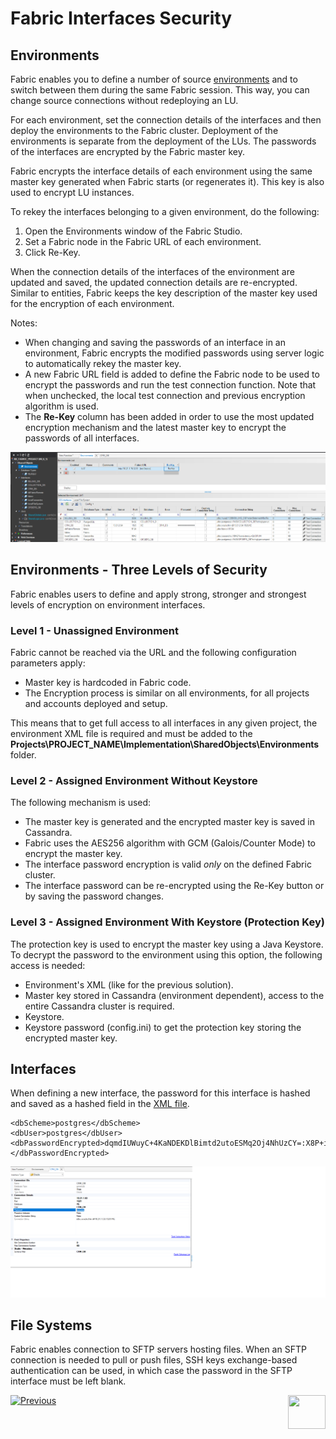 # **Fabric Interfaces Security** 


## Environments

Fabric enables you to define a number of source [environments]() and to switch between them during the same Fabric session. This way, you can change source connections without redeploying an LU.

For each environment, set the connection details of the interfaces and then deploy the environments to the Fabric cluster. Deployment of the environments is separate from the deployment of the LUs. The passwords of the interfaces are encrypted by the Fabric master key.

Fabric encrypts the interface details of each environment using the same master key generated when Fabric starts (or regenerates it). This key is also used to encrypt LU instances. 

To rekey the interfaces belonging to a given environment, do the following:
1. Open the Environments window of the Fabric Studio.
2. Set a Fabric node in the Fabric URL of each environment.
3. Click Re-Key.

When the connection details of the interfaces of the environment are updated and saved, the updated connection details are re-encrypted.
Similar to entities, Fabric keeps the key description of the master key used for the encryption of each environment.

Notes:

- When changing and saving the passwords of an interface in an environment, Fabric encrypts the modified passwords using server logic to automatically rekey the master key.
- A new Fabric URL field is added to define the Fabric node to be used to encrypt the passwords and run the test connection function. Note that when unchecked, the local test connection and previous encryption algorithm is used.
- The **Re-Key** column has been added in order to use the most updated encryption mechanism and the latest master key to encrypt the passwords of all interfaces.


<img src="/articles/26_fabric_security/images/06_fabric_envEncryption.PNG">


## Environments - Three Levels of Security 

Fabric enables users to define and apply strong, stronger and strongest levels of encryption on environment interfaces.


### Level 1 - Unassigned Environment 
Fabric cannot be reached via the URL and the following configuration parameters apply:

- Master key is hardcoded in Fabric code.
- The Encryption process is similar on all environments, for all projects and accounts deployed and setup.

This means that to get full access to all interfaces in any given project, the environment XML file is required and must be added to the **Projects\PROJECT_NAME\Implementation\SharedObjects\Environments** folder.


### Level 2 - Assigned Environment Without Keystore

The following mechanism is used:

- The master key is generated and the encrypted master key is saved in Cassandra. 
- Fabric uses the AES256 algorithm with GCM (Galois/Counter Mode) to encrypt the master key.
- The interface password encryption is valid *only* on the defined Fabric cluster.
- The interface password can be re-encrypted using the Re-Key button or by saving the password changes.


### Level 3 - Assigned Environment With Keystore (Protection Key)
The protection key is used to encrypt the master key using a Java Keystore. To decrypt the password to the environment using this option, the following access is needed:
- Environment's XML (like for the previous solution).
- Master key stored in Cassandra (environment dependent), access to the entire Cassandra cluster is required.
- Keystore.
- Keystore password (config.ini) to get the protection key storing the encrypted master key.

## Interfaces 

When defining a new interface, the password for this interface is hashed and saved as a hashed field in the [XML file](/articles/25_environments/04_offline_deployment.md#xml-file-example). 

``` 
<dbScheme>postgres</dbScheme>
<dbUser>postgres</dbUser>
<dbPasswordEncrypted>dqmdIUWuyC+4KaNDEKDlBimtd2utoESMq2Oj4NhUzCY=:X8P+ihKPTG2WuwfX0xztOPSS3lDLrr7Y+UrkzjkHf/c=</dbPasswordEncrypted>
```
<img src="/articles/26_fabric_security/images/05_fabric_Interfacesencryption.png">
          
## File Systems

Fabric enables connection to SFTP servers hosting files.
When an SFTP connection is needed to pull or push files, SSH keys exchange-based authentication can be used, in which case the password in the SFTP interface must be left blank.  
 

[![Previous](/articles/images/Previous.png)](/articles/26_fabric_security/03_fabric_LUI_encryption.md)[<img align="right" width="60" height="54" src="/articles/images/Next.png">](/articles/26_fabric_security/05_fabric_webservices_security.md)
